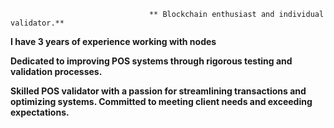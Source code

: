                                   ** Blockchain enthusiast and individual validator.**



**I have 3 years of experience working with nodes**


**Dedicated to improving POS systems through rigorous testing and validation processes.**


**Skilled POS validator with a passion for streamlining transactions and optimizing systems. Committed to meeting client needs and exceeding expectations.**
